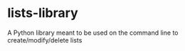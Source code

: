 # lists-library
A Python library meant to be used on the command line to create/modify/delete lists
